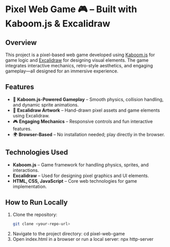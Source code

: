 # Pixel Web Game 🎮 – Built with Kaboom.js & Excalidraw

## Overview
This project is a pixel-based web game developed using [Kaboom.js](https://kaboomjs.com/) for game logic and [Excalidraw](https://excalidraw.com/) for designing visual elements. The game integrates interactive mechanics, retro-style aesthetics, and engaging gameplay—all designed for an immersive experience.

## Features
- 🚀 **Kaboom.js-Powered Gameplay** – Smooth physics, collision handling, and dynamic sprite animations.
- 🎨 **Excalidraw Artwork** – Hand-drawn pixel assets and game elements using Excalidraw.
- 🎮 **Engaging Mechanics** – Responsive controls and fun interactive features.
- 🌍 **Browser-Based** – No installation needed; play directly in the browser.

## Technologies Used
- **Kaboom.js** – Game framework for handling physics, sprites, and interactions.
- **Excalidraw** – Used for designing pixel graphics and UI elements.
- **HTML, CSS, JavaScript** – Core web technologies for game implementation.

## How to Run Locally
1. Clone the repository:
   ```sh
   git clone <your-repo-url>
2. Navigate to the project directory:
   cd pixel-web-game
3. Open index.html in a browser or run a local server:
   npx http-server
